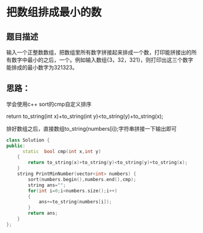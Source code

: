 # 把数组排成最小的数

## 题目描述

输入一个正整数数组，把数组里所有数字拼接起来排成一个数，打印能拼接出的所有数字中最小的之后，一个。例如输入数组{3，32，321}，则打印出这三个数字能排成的最小数字为321323。

## 思路：

学会使用c++ sort的cmp自定义排序

return to_string(int x)+to_string(int y)<to_string(y)+to_string(x);

排好数组之后，直接数组to_string(numbers[i]);字符串拼接一下输出即可



```c++
class Solution {
public:
      static  bool cmp(int x,int y)
    {
        return to_string(x)+to_string(y)<to_string(y)+to_string(x);
    }
    string PrintMinNumber(vector<int> numbers) {
        sort(numbers.begin(),numbers.end(),cmp);
        string ans="";
        for(int i=0;i<numbers.size();i++)
        {
            ans+=to_string(numbers[i]);
        }
        return ans;
    }
};

```

